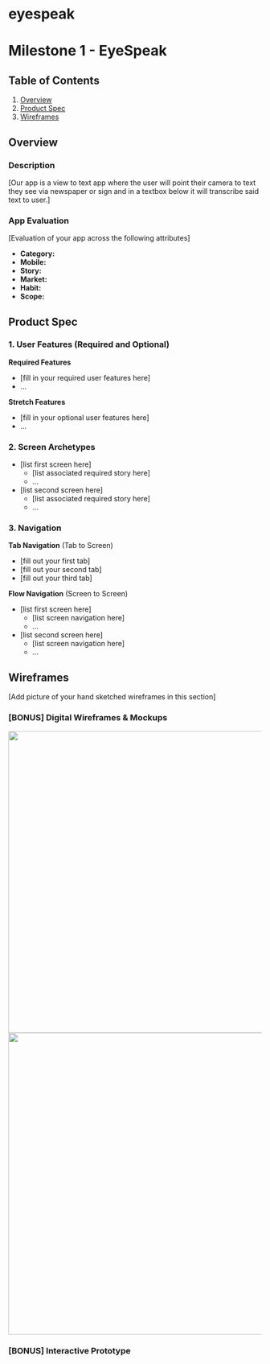 # eyespeak

# Milestone 1 - EyeSpeak

## Table of Contents

1. [Overview](#Overview)
1. [Product Spec](#Product-Spec)
1. [Wireframes](#Wireframes)

## Overview

### Description

[Our app is a view to text app where the user will point their camera to text they see via newspaper or sign and in a textbox below it will transcribe said text to user.]

### App Evaluation

[Evaluation of your app across the following attributes]
- **Category:**
- **Mobile:**
- **Story:**
- **Market:**
- **Habit:**
- **Scope:**

## Product Spec

### 1. User Features (Required and Optional)

**Required Features**

* [fill in your required user features here]
* ...

**Stretch Features**

* [fill in your optional user features here]
* ...

### 2. Screen Archetypes

- [list first screen here]
  - [list associated required story here]
  - ...
- [list second screen here]
  - [list associated required story here]
  - ...

### 3. Navigation

**Tab Navigation** (Tab to Screen)

* [fill out your first tab]
* [fill out your second tab]
* [fill out your third tab]

**Flow Navigation** (Screen to Screen)

- [list first screen here]
  - [list screen navigation here]
  - ...
- [list second screen here]
  - [list screen navigation here]
  - ...

## Wireframes

[Add picture of your hand sketched wireframes in this section]


### [BONUS] Digital Wireframes & Mockups
<img src="https://github.com/KingTechnician/eyespeak/blob/main/Screenshot%202023-03-23%20at%202.11.09%20PM.png" width=600>
<img src = "https://github.com/KingTechnician/eyespeak/blob/main/Screenshot%202023-03-23%20at%202.15.38%20PM.png" width=600>

### [BONUS] Interactive Prototype
